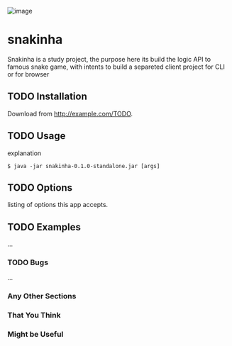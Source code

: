 ![image](snakinha.gif)

# snakinha

Snakinha is a study project, the purpose here its build the logic API to famous snake game, with intents to build a separeted client project for CLI or for browser

## TODO Installation

Download from http://example.com/TODO.

## TODO Usage

explanation

    $ java -jar snakinha-0.1.0-standalone.jar [args]

## TODO Options

listing of options this app accepts.

## TODO Examples

...

### TODO Bugs

...

### Any Other Sections
### That You Think
### Might be Useful

